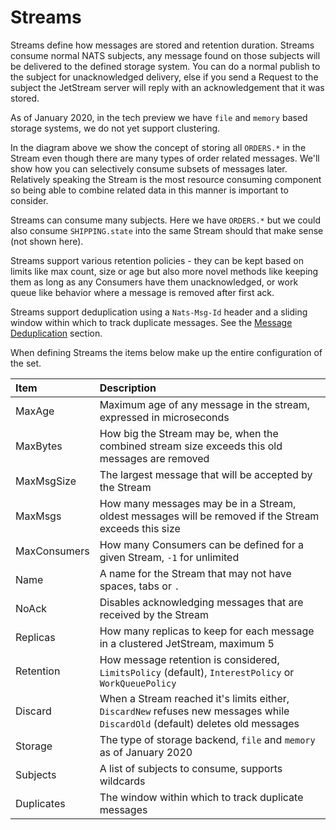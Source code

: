 # Streams

Streams define how messages are stored and retention duration. Streams consume normal NATS subjects, any message found on those subjects will be delivered to the defined storage system. You can do a normal publish to the subject for unacknowledged delivery, else if you send a Request to the subject the JetStream server will reply with an acknowledgement that it was stored.

As of January 2020, in the tech preview we have `file` and `memory` based storage systems, we do not yet support clustering.

In the diagram above we show the concept of storing all `ORDERS.*` in the Stream even though there are many types of order related messages. We'll show how you can selectively consume subsets of messages later. Relatively speaking the Stream is the most resource consuming component so being able to combine related data in this manner is important to consider.

Streams can consume many subjects. Here we have `ORDERS.*` but we could also consume `SHIPPING.state` into the same Stream should that make sense \(not shown here\).

Streams support various retention policies - they can be kept based on limits like max count, size or age but also more novel methods like keeping them as long as any Consumers have them unacknowledged, or work queue like behavior where a message is removed after first ack.

Streams support deduplication using a `Nats-Msg-Id` header and a sliding window within which to track duplicate messages. See the [Message Deduplication](../model_deep_dive/#message-deduplication) section.

When defining Streams the items below make up the entire configuration of the set.

| Item | Description |
| :--- | :--- |
| MaxAge | Maximum age of any message in the stream, expressed in microseconds |
| MaxBytes | How big the Stream may be, when the combined stream size exceeds this old messages are removed |
| MaxMsgSize | The largest message that will be accepted by the Stream |
| MaxMsgs | How many messages may be in a Stream, oldest messages will be removed if the Stream exceeds this size |
| MaxConsumers | How many Consumers can be defined for a given Stream, `-1` for unlimited |
| Name | A name for the Stream that may not have spaces, tabs or `.` |
| NoAck | Disables acknowledging messages that are received by the Stream |
| Replicas | How many replicas to keep for each message in a clustered JetStream, maximum 5 |
| Retention | How message retention is considered, `LimitsPolicy` \(default\), `InterestPolicy` or `WorkQueuePolicy` |
| Discard | When a Stream reached it's limits either, `DiscardNew` refuses new messages while `DiscardOld` \(default\) deletes old messages |
| Storage | The type of storage backend, `file` and `memory` as of January 2020 |
| Subjects | A list of subjects to consume, supports wildcards |
| Duplicates | The window within which to track duplicate messages |

